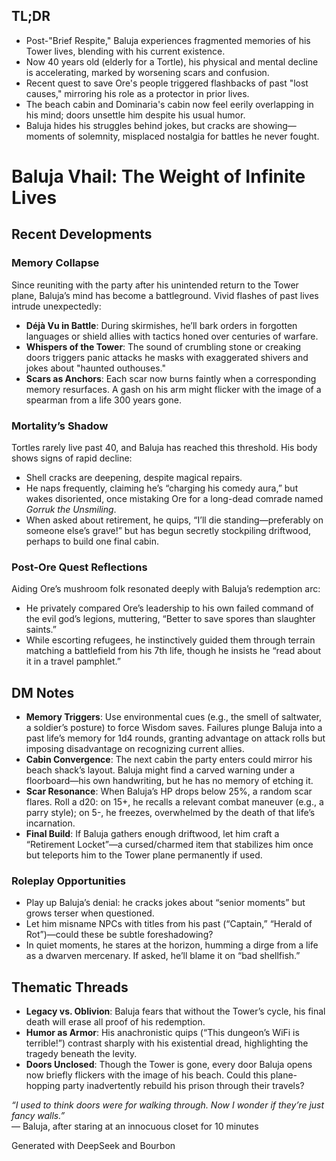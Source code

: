 ## TL;DR
- Post-"Brief Respite," Baluja experiences fragmented memories of his Tower lives, blending with his current existence.
- Now 40 years old (elderly for a Tortle), his physical and mental decline is accelerating, marked by worsening scars and confusion.
- Recent quest to save Ore's people triggered flashbacks of past "lost causes," mirroring his role as a protector in prior lives.
- The beach cabin and Dominaria's cabin now feel eerily overlapping in his mind; doors unsettle him despite his usual humor.
- Baluja hides his struggles behind jokes, but cracks are showing—moments of solemnity, misplaced nostalgia for battles he never fought.

# Baluja Vhail: The Weight of Infinite Lives

## Recent Developments

### Memory Collapse
Since reuniting with the party after his unintended return to the Tower plane, Baluja’s mind has become a battleground. Vivid flashes of past lives intrude unexpectedly:  
- **Déjà Vu in Battle**: During skirmishes, he’ll bark orders in forgotten languages or shield allies with tactics honed over centuries of warfare.  
- **Whispers of the Tower**: The sound of crumbling stone or creaking doors triggers panic attacks he masks with exaggerated shivers and jokes about "haunted outhouses."  
- **Scars as Anchors**: Each scar now burns faintly when a corresponding memory resurfaces. A gash on his arm might flicker with the image of a spearman from a life 300 years gone.

### Mortality’s Shadow
Tortles rarely live past 40, and Baluja has reached this threshold. His body shows signs of rapid decline:  
- Shell cracks are deepening, despite magical repairs.  
- He naps frequently, claiming he’s “charging his comedy aura,” but wakes disoriented, once mistaking Ore for a long-dead comrade named *Gorruk the Unsmiling*.  
- When asked about retirement, he quips, “I’ll die standing—preferably on someone else’s grave!” but has begun secretly stockpiling driftwood, perhaps to build one final cabin.

### Post-Ore Quest Reflections
Aiding Ore’s mushroom folk resonated deeply with Baluja’s redemption arc:  
- He privately compared Ore’s leadership to his own failed command of the evil god’s legions, muttering, “Better to save spores than slaughter saints.”  
- While escorting refugees, he instinctively guided them through terrain matching a battlefield from his 7th life, though he insists he “read about it in a travel pamphlet.”

## DM Notes
- **Memory Triggers**: Use environmental cues (e.g., the smell of saltwater, a soldier’s posture) to force Wisdom saves. Failures plunge Baluja into a past life’s memory for 1d4 rounds, granting advantage on attack rolls but imposing disadvantage on recognizing current allies.  
- **Cabin Convergence**: The next cabin the party enters could mirror his beach shack’s layout. Baluja might find a carved warning under a floorboard—his own handwriting, but he has no memory of etching it.  
- **Scar Resonance**: When Baluja’s HP drops below 25%, a random scar flares. Roll a d20: on 15+, he recalls a relevant combat maneuver (e.g., a parry style); on 5-, he freezes, overwhelmed by the death of that life’s incarnation.  
- **Final Build**: If Baluja gathers enough driftwood, let him craft a “Retirement Locket”—a cursed/charmed item that stabilizes him once but teleports him to the Tower plane permanently if used.  

### Roleplay Opportunities
- Play up Baluja’s denial: he cracks jokes about “senior moments” but grows terser when questioned.  
- Let him misname NPCs with titles from his past (“Captain,” “Herald of Rot”)—could these be subtle foreshadowing?  
- In quiet moments, he stares at the horizon, humming a dirge from a life as a dwarven mercenary. If asked, he’ll blame it on “bad shellfish.”

## Thematic Threads
- **Legacy vs. Oblivion**: Baluja fears that without the Tower’s cycle, his final death will erase all proof of his redemption.  
- **Humor as Armor**: His anachronistic quips (“This dungeon’s WiFi is terrible!”) contrast sharply with his existential dread, highlighting the tragedy beneath the levity.  
- **Doors Unclosed**: Though the Tower is gone, every door Baluja opens now briefly flickers with the image of his beach. Could this plane-hopping party inadvertently rebuild his prison through their travels?

*“I used to think doors were for walking through. Now I wonder if they’re just fancy walls.”*  
— Baluja, after staring at an innocuous closet for 10 minutes

Generated with DeepSeek and Bourbon
